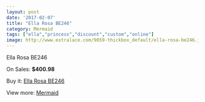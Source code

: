 ```yaml
---
layout: post
date: '2017-02-07'
title: "Ella Rosa BE246"
category: Mermaid
tags: ["ella","princess","discount","custom","online"]
image: http://www.extralace.com/9059-thickbox_default/ella-rosa-be246.jpg
---
```

Ella Rosa BE246

On Sales: **$400.98**
<a href="https://www.extralace.com/mermaid/4297-ella-rosa-be246.html"><amp-img layout="responsive" width="600" height="600" src="//www.extralace.com/9059-thickbox_default/ella-rosa-be246.jpg" alt="Ella Rosa BE246 0" /></a>
<a href="https://www.extralace.com/mermaid/4297-ella-rosa-be246.html"><amp-img layout="responsive" width="600" height="600" src="//www.extralace.com/9061-thickbox_default/ella-rosa-be246.jpg" alt="Ella Rosa BE246 1" /></a>
<a href="https://www.extralace.com/mermaid/4297-ella-rosa-be246.html"><amp-img layout="responsive" width="600" height="600" src="//www.extralace.com/9060-thickbox_default/ella-rosa-be246.jpg" alt="Ella Rosa BE246 2" /></a>

Buy it: [Ella Rosa BE246](https://www.extralace.com/mermaid/4297-ella-rosa-be246.html "Ella Rosa BE246")

View more: [Mermaid](https://www.extralace.com/5-mermaid "Mermaid")